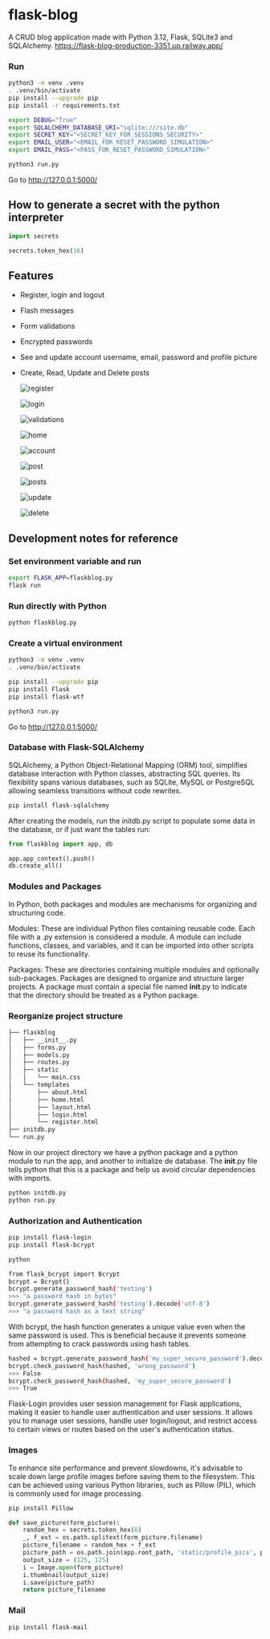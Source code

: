 # flask-blog

A CRUD blog application made with Python 3.12, Flask, SQLite3 and SQLAlchemy.
https://flask-blog-production-3351.up.railway.app/

### Run

```bash
python3 -m venv .venv
. .venv/bin/activate
pip install --upgrade pip
pip install -r requirements.txt

export DEBUG="True"
export SQLALCHEMY_DATABASE_URI="sqlite:///site.db"
export SECRET_KEY="<SECRET_KEY_FOR_SESSIONS_SECURITY>"
export EMAIL_USER="<EMAIL_FOR_RESET_PASSWORD_SIMULATION>"
export EMAIL_PASS="<PASS_FOR_RESET_PASSWORD_SIMULATION>"

python3 run.py
```

Go to http://127.0.0.1:5000/

## How to generate a secret with the python interpreter

```python
import secrets

secrets.token_hex(16)
```

## Features

- Register, login and logout
- Flash messages
- Form validations
- Encrypted passwords
- See and update account username, email, password and profile picture
- Create, Read, Update and Delete posts

  ![register](https://github.com/agustin-chavez/flask-blog/assets/39955956/846797ec-c244-4534-b67f-04c31a8b7e94)

  ![login](https://github.com/agustin-chavez/flask-blog/assets/39955956/f6e54f8c-82fb-4d58-a38b-a16cba767303)

  ![validations](https://github.com/agustin-chavez/flask-blog/assets/39955956/f6e3ac4f-e347-4f3f-86c1-92524cbc574f)

  ![home](https://github.com/agustin-chavez/flask-blog/assets/39955956/c2463aa0-ce38-494b-9c8f-21f30d258fcf)

  ![account](https://github.com/agustin-chavez/flask-blog/assets/39955956/cd2e5eea-df0a-477e-9952-f3b622dbda95)

  ![post](https://github.com/agustin-chavez/flask-blog/assets/39955956/701f2d72-394f-430b-8dfd-611f8bcb3a66)

  ![posts](https://github.com/agustin-chavez/flask-blog/assets/39955956/63eb7081-e7c1-44ef-8a0a-05154ea33a9a)

  ![update](https://github.com/agustin-chavez/flask-blog/assets/39955956/e4347a6a-99eb-427e-a5e9-2027796ece1f)

  ![delete](https://github.com/agustin-chavez/flask-blog/assets/39955956/5843b1e3-0631-4ab8-932d-6c63455fd39c)

## Development notes for reference

### Set environment variable and run

```bash
export FLASK_APP=flaskblog.py
flask run
```

### Run directly with Python

```bash
python flaskblog.py
```

### Create a virtual environment

```bash
python3 -m venv .venv
. .venv/bin/activate

pip install --upgrade pip
pip install Flask
pip install flask-wtf

python3 run.py
```

Go to http://127.0.0.1:5000/

### Database with Flask-SQLAlchemy

SQLAlchemy, a Python Object-Relational Mapping (ORM) tool, simplifies database interaction with Python classes,
abstracting SQL queries. Its flexibility spans various databases, such as SQLite, MySQL or PostgreSQL allowing seamless
transitions without code rewrites.

```bash
pip install flask-sqlalchemy
```

After creating the models, run the initdb.py script to populate some data in the database, or if just want the tables
run:

```python
from flaskblog import app, db

app.app_context().push()
db.create_all()
```

### Modules and Packages

In Python, both packages and modules are mechanisms for organizing and structuring code.

Modules: These are individual Python files containing reusable code. Each file with a .py extension is considered a
module. A module can include functions, classes, and variables, and it can be imported into other scripts to reuse its
functionality.

Packages: These are directories containing multiple modules and optionally sub-packages. Packages are designed to
organize and structure larger projects. A package must contain a special file named __init__.py to indicate that the
directory should be treated as a Python package.

### Reorganize project structure

```bash
├── flaskblog
│   ├── __init__.py
│   ├── forms.py
│   ├── models.py
│   ├── routes.py
│   ├── static
│   │   └── main.css
│   └── templates
│       ├── about.html
│       ├── home.html
│       ├── layout.html
│       ├── login.html
│       └── register.html
├── initdb.py
└── run.py
```

Now in our project directory we have a python package and a python module to run the app, and another to initialize de
database.
The __init__.py file tells python that this is a package and help us avoid circular dependencies with imports.

```bash
python initdb.py
python run.py
```

### Authorization and Authentication

```bash
pip install flask-login
pip install flask-bcrypt

python

from flask_bcrypt import Bcrypt
bcrypt = Bcrypt()
bcrypt.generate_password_hash('testing')
>>> "a password hash in bytes"
bcrypt.generate_password_hash('testing').decode('utf-8')
>>> "a password hash as a text string"
```

With bcrypt, the hash function generates a unique value even when the same password is used. This is beneficial because
it prevents someone from attempting to crack passwords using hash tables.

```bash
hashed = bcrypt.generate_password_hash('my_super_secure_password').decode('utf-8')
bcrypt.check_password_hash(hashed, 'wrong_password')
>>> False
bcrypt.check_password_hash(hashed, 'my_super_secure_password')
>>> True
```

Flask-Login provides user session management for Flask applications, making it easier to handle user authentication and
user sessions. It allows you to manage user sessions, handle user login/logout, and restrict access to certain views or
routes based on the user's authentication status.

### Images

To enhance site performance and prevent slowdowns, it's advisable to scale down large profile images before saving them
to the filesystem. This can be achieved using various Python libraries, such as Pillow (PIL), which is commonly used for
image processing.

```bash
pip install Pillow
```

```python
def save_picture(form_picture):
    random_hex = secrets.token_hex(8)
    _, f_ext = os.path.splitext(form_picture.filename)
    picture_filename = random_hex + f_ext
    picture_path = os.path.join(app.root_path, 'static/profile_pics', picture_filename)
    output_size = (125, 125)
    i = Image.open(form_picture)
    i.thumbnail(output_size)
    i.save(picture_path)
    return picture_filename
```

### Mail

```bash
pip install flask-mail
```
